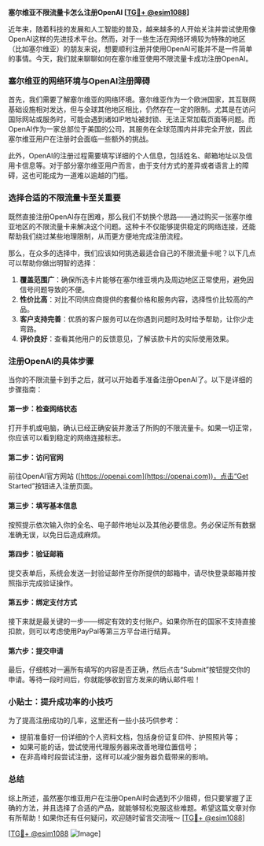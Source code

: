 **塞尔维亚不限流量卡怎么注册OpenAI [[TG💪+ @esim1088](https://t.me/s/esim1088)]**

近年来，随着科技的发展和人工智能的普及，越来越多的人开始关注并尝试使用像OpenAI这样的先进技术平台。然而，对于一些生活在网络环境较为特殊的地区（比如塞尔维亚）的朋友来说，想要顺利注册并使用OpenAI可能并不是一件简单的事情。今天，我们就来聊聊如何在塞尔维亚使用不限流量卡成功注册OpenAI。

### 塞尔维亚的网络环境与OpenAI注册障碍

首先，我们需要了解塞尔维亚的网络环境。塞尔维亚作为一个欧洲国家，其互联网基础设施相对发达，但与全球其他地区相比，仍然存在一定的限制。尤其是在访问国际网站或服务时，可能会遇到诸如IP地址被封锁、无法正常加载页面等问题。而OpenAI作为一家总部位于美国的公司，其服务在全球范围内并非完全开放，因此塞尔维亚用户在注册时会面临一些额外的挑战。

此外，OpenAI的注册过程需要填写详细的个人信息，包括姓名、邮箱地址以及信用卡信息等。对于部分塞尔维亚用户而言，由于支付方式的差异或者语言上的障碍，这也可能成为一道难以逾越的门槛。

### 选择合适的不限流量卡至关重要

既然直接注册OpenAI存在困难，那么我们不妨换个思路——通过购买一张塞尔维亚地区的不限流量卡来解决这个问题。这种卡不仅能够提供稳定的网络连接，还能帮助我们绕过某些地理限制，从而更方便地完成注册流程。

那么，在众多的选择中，我们应该如何挑选最适合自己的不限流量卡呢？以下几点可以帮助你做出明智的选择：

1. **覆盖范围广**：确保所选卡片能够在塞尔维亚境内及周边地区正常使用，避免因信号问题导致的不便。
2. **性价比高**：对比不同供应商提供的套餐价格和服务内容，选择性价比较高的产品。
3. **客户支持完善**：优质的客户服务可以在你遇到问题时及时给予帮助，让你少走弯路。
4. **评价良好**：查看其他用户的反馈意见，了解该款卡片的实际使用效果。

### 注册OpenAI的具体步骤

当你的不限流量卡到手之后，就可以开始着手准备注册OpenAI了。以下是详细的步骤指南：

#### 第一步：检查网络状态
打开手机或电脑，确认已经正确安装并激活了所购的不限流量卡。如果一切正常，你应该可以看到稳定的网络连接标志。

#### 第二步：访问官网
前往OpenAI官方网站 ([https://openai.com](https://openai.com))，点击“Get Started”按钮进入注册页面。

#### 第三步：填写基本信息
按照提示依次输入你的全名、电子邮件地址以及其他必要信息。务必保证所有数据准确无误，以免日后造成麻烦。

#### 第四步：验证邮箱
提交表单后，系统会发送一封验证邮件至你所提供的邮箱中，请尽快登录邮箱并按照指示完成验证操作。

#### 第五步：绑定支付方式
接下来就是最关键的一步——绑定有效的支付账户。如果你所在的国家不支持直接扣款，则可以考虑使用PayPal等第三方平台进行结算。

#### 第六步：提交申请
最后，仔细核对一遍所有填写的内容是否正确，然后点击“Submit”按钮提交你的申请。等待一段时间后，你就能够收到官方发来的确认邮件啦！

### 小贴士：提升成功率的小技巧

为了提高注册成功的几率，这里还有一些小技巧供参考：

- 提前准备好一份详细的个人资料文档，包括身份证复印件、护照照片等；
- 如果可能的话，尝试使用代理服务器来改善地理位置信号；
- 在非高峰时段尝试注册，这样可以减少服务器负载带来的影响。

### 总结

综上所述，虽然塞尔维亚用户在注册OpenAI时会遇到不少阻碍，但只要掌握了正确的方法，并且选择了合适的产品，就能够轻松克服这些难题。希望这篇文章对你有所帮助！如果你还有任何疑问，欢迎随时留言交流哦～ [[TG💪+ @esim1088](https://t.me/s/esim1088)]

[[TG💪+ @esim1088](https://t.me/s/esim1088) ![Image](https://i.postimg.cc/4NQfJmqS/Snipaste-2025-05-13-00-14-12.png)]